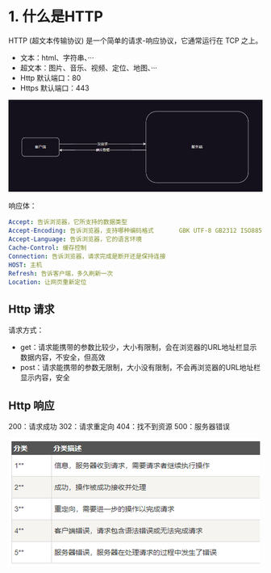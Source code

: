 # 1. 什么是HTTP

HTTP (超文本传输协议) 是一个简单的请求-响应协议，它通常运行在 TCP 之上。

- 文本：html、字符串、···
- 超文本：图片、音乐、视频、定位、地图、···
- Http 默认端口：80
- Https 默认端口：443

![图 0](../images/a56161ac07685006173a47d8627fa5c892a0e20b144ac08dc050b6aae59eab39.png)  

响应体：

```yml
Accept: 告诉浏览器，它所支持的数据类型
Accept-Encoding: 告诉浏览器，支持哪种编码格式       GBK UTF-8 GB2312 ISO8859-1
Accept-Language: 告诉浏览器，它的语言环境
Cache-Control: 缓存控制
Connection: 告诉浏览器，请求完成是断开还是保持连接
HOST: 主机
Refresh: 告诉客户端，多久刷新一次
Location: 让网页重新定位
```

## Http 请求

请求方式：

- get：请求能携带的参数比较少，大小有限制，会在浏览器的URL地址栏显示数据内容，不安全，但高效
- post：请求能携带的参数无限制，大小没有限制，不会再浏览器的URL地址栏显示内容，安全

## Http 响应

200：请求成功
302：请求重定向
404：找不到资源
500：服务器错误

![图 1](../images/3f7907d2b50f5fabdbfa61307553e5e61805c802b178e199af9cffc96abfc5da.png)  
